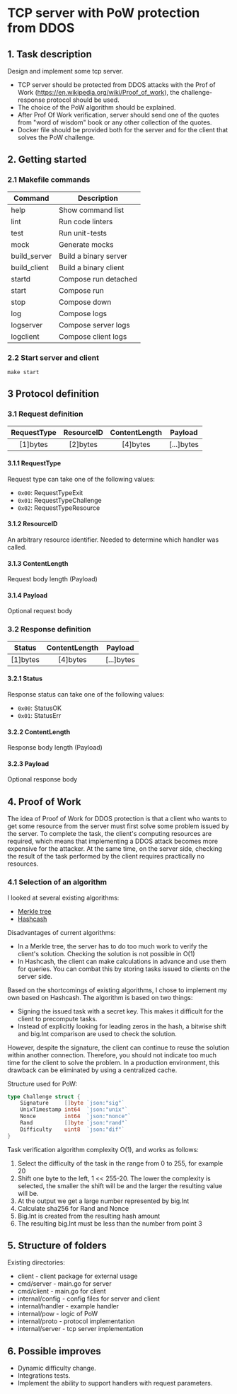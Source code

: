 # TCP server with PoW protection from DDOS

## 1. Task description
Design and implement some tcp server.

- TCP server should be protected from DDOS attacks with the Prof of Work
(https://en.wikipedia.org/wiki/Proof_of_work), the challenge-response protocol should be used.
- The choice of the PoW algorithm should be explained.
- After Prof Of Work verification, server should send one of the quotes from "word of
wisdom" book or any other collection of the quotes.
- Docker file should be provided both for the server and for the client that solves the
PoW challenge.

## 2. Getting started

### 2.1 Makefile commands
| Command      | Description           |
|--------------|-----------------------|
| help         | Show command list     |
| lint         | Run code linters      |
| test         | Run unit-tests        |
| mock         | Generate mocks        |
| build_server | Build a binary server |
| build_client | Build a binary client |
| startd       | Compose run detached  |
| start        | Compose run           |
| stop         | Compose down          |
| log          | Compose logs          |
| logserver    | Compose server logs   |
| logclient    | Compose client logs   |


### 2.2 Start server and client
```
make start
```

## 3 Protocol definition

### 3.1 Request definition
| RequestType | ResourceID | ContentLength |  Payload   |
|:-----------:|:----------:|:-------------:|:----------:|
|  [1]bytes   |  [2]bytes  |   [4]bytes    | [...]bytes |

#### 3.1.1 RequestType
Request type can take one of the following values:
- `0x00`: RequestTypeExit      
- `0x01`: RequestTypeChallenge
- `0x02`: RequestTypeResource

#### 3.1.2 ResourceID
An arbitrary resource identifier. Needed to determine which handler was called.

#### 3.1.3 ContentLength
Request body length (Payload)

#### 3.1.4 Payload
Optional request body

### 3.2 Response definition
|  Status  | ContentLength |  Payload   |
|:--------:|:-------------:|:----------:|
| [1]bytes |   [4]bytes    | [...]bytes |

#### 3.2.1 Status
Response status can take one of the following values:
- `0x00`: StatusOK
- `0x01`: StatusErr

#### 3.2.2 ContentLength
Response body length (Payload)

#### 3.2.3 Payload
Optional response body

## 4. Proof of Work
The idea of Proof of Work for DDOS protection is that a client who wants to get some resource from the server must first solve some problem issued by the server. 
To complete the task, the client's computing resources are required, which means that implementing a DDOS attack becomes more expensive for the attacker. 
At the same time, on the server side, checking the result of the task performed by the client requires practically no resources.

### 4.1 Selection of an algorithm
I looked at several existing algorithms:
- [Merkle tree](https://en.wikipedia.org/wiki/Merkle_tree)
- [Hashcash](https://en.wikipedia.org/wiki/Hashcash)

Disadvantages of current algorithms: 
- In a Merkle tree, the server has to do too much work to verify the client's solution. Checking the solution is not possible in O(1)
- In Hashcash, the client can make calculations in advance and use them for queries. You can combat this by storing tasks issued to clients on the server side.

Based on the shortcomings of existing algorithms, I chose to implement my own based on Hashcash.
The algorithm is based on two things:
- Signing the issued task with a secret key. This makes it difficult for the client to precompute tasks.
- Instead of explicitly looking for leading zeros in the hash, a bitwise shift and big.Int comparison are used to check the solution.

However, despite the signature, the client can continue to reuse the solution within another connection.
Therefore, you should not indicate too much time for the client to solve the problem.
In a production environment, this drawback can be eliminated by using a centralized cache.

Structure used for PoW:
```go
type Challenge struct {
	Signature     []byte `json:"sig"`
	UnixTimestamp int64  `json:"unix"`
	Nonce         int64  `json:"nonce"`
	Rand          []byte `json:"rand"`
	Difficulty    uint8  `json:"dif"`
}
```

Task verification algorithm complexity O(1), and works as follows:
1. Select the difficulty of the task in the range from 0 to 255, for example 20
2. Shift one byte to the left, 1 << 255-20. The lower the complexity is selected, the smaller the shift will be and the larger the resulting value will be.
3. At the output we get a large number represented by big.Int
4. Calculate sha256 for Rand and Nonce
5. Big.Int is created from the resulting hash amount
6. The resulting big.Int must be less than the number from point 3


## 5. Structure of folders
Existing directories:
+ client - client package for external usage
+ cmd/server - main.go for server
+ cmd/client - main.go for client
+ internal/config - config files for server and client
+ internal/handler - example handler
+ internal/pow - logic of PoW
+ internal/proto - protocol implementation
+ internal/server - tcp server implementation

## 6. Possible improves
- Dynamic difficulty change.
- Integrations tests.
- Implement the ability to support handlers with request parameters.